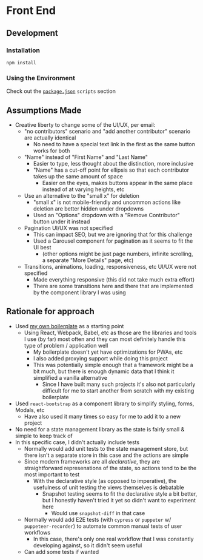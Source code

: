 # Front End

## Development

### Installation

```
npm install
```

### Using the Environment

Check out the [`package.json`](package.json) `scripts` section

## Assumptions Made

- Creative liberty to change some of the UI/UX, per email:
  - "no contributors" scenario and "add another contributor" scenario are actually identical
    - No need to have a special text link in the first as the same button works for both
  - "Name" instead of "First Name" and "Last Name"
    - Easier to type, less thought about the distinction, more inclusive
    - "Name" has a cut-off point for ellipsis so that each contributor takes up the same amount of space
      - Easier on the eyes, makes buttons appear in the same place instead of at varying heights, etc
  - Use an alternative to the "small x" for deletion
    - "small x" is not mobile-friendly and uncommon actions like deletion are better hidden under dropdowns
    - Used an "Options" dropdown with a "Remove Contributor" button under it instead
  - Pagination UI/UX was not specified
    - This can impact SEO, but we are ignoring that for this challenge
    - Used a Carousel component for pagination as it seems to fit the UI best
      - (other options might be just page numbers, infinite scrolling, a separate "More Details" page, etc)
  - Transitions, animations, loading, responsiveness, etc UI/UX were not specified
    - Made everything responsive (this did not take much extra effort)
    - There are some transitions here and there that are implemented by the component library I was using

## Rationale for approach

- Used [my own boilerplate](https://github.com/agilgur5/front-end-base) as a starting point
  - Using React, Webpack, Babel, etc as those are the libraries and tools I use (by far) most often and they can most definitely handle this type of problem / application well
    - My boilerplate doesn't yet have optimizations for PWAs, etc
    - I also added proxying support while doing this project
    - This was potentially simple enough that a framework might be a bit much, but there is enough dynamic data that I think it simplified a vanilla alternative
      - Since I have built many such projects it's also not particularly difficult for me to start another from scratch with my existing boilerplate
- Used `react-bootstrap` as a component library to simplify styling, forms, Modals, etc
  - Have also used it many times so easy for me to add it to a new project
- No need for a state management library as the state is fairly small & simple to keep track of
- In this specific case, I didn't actually include tests
  - Normally would add unit tests to the state management store, but there isn't a separate store in this case and the actions are simple
  - Since modern frameworks are all _declarative_, they are straightforward represenations of the state, so actions tend to be the most important to test
    - With the declarative style (as opposed to imperative), the usefulness of unit testing the views themselves is debatable
      - Snapshot testing seems to fit the declarative style a bit better, but I honestly haven't tried it yet so didn't want to experiment here
        - Would use `snapshot-diff` in that case
  - Normally would add E2E tests (with `cypress` or `puppeter` w/ `puppeteer-recorder`) to automate common manual tests of user workflows
    - In this case, there's only one real workflow that I was constantly developing against, so it didn't seem useful
  - Can add some tests if wanted
